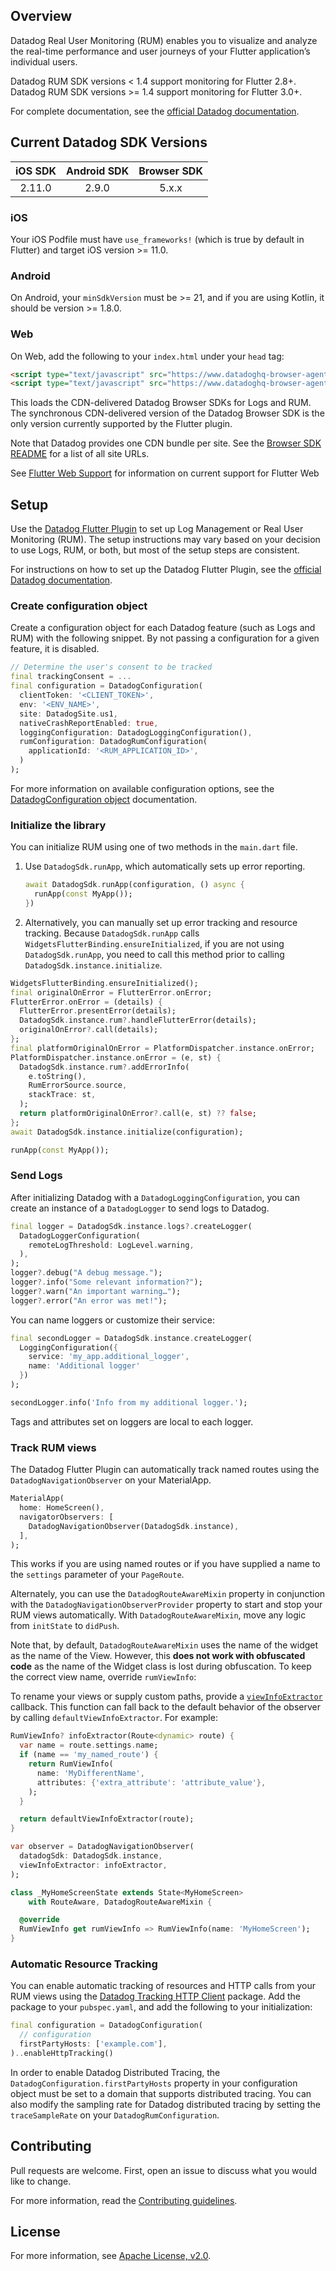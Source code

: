 ## Overview

Datadog Real User Monitoring (RUM) enables you to visualize and analyze the real-time performance and user journeys of your Flutter application’s individual users.

Datadog RUM SDK versions < 1.4 support monitoring for Flutter 2.8+.
Datadog RUM SDK versions >= 1.4 support monitoring for Flutter 3.0+.

For complete documentation, see the [official Datadog documentation][11].

## Current Datadog SDK Versions

[//]: # (SDK Table)

| iOS SDK | Android SDK | Browser SDK |
| :-----: | :---------: | :---------: |
| 2.11.0 | 2.9.0 | 5.x.x |

[//]: # (End SDK Table)

### iOS

Your iOS Podfile must have `use_frameworks!` (which is true by default in Flutter) and target iOS version >= 11.0.

### Android

On Android, your `minSdkVersion` must be >= 21, and if you are using Kotlin, it should be version >= 1.8.0.

### Web

On Web, add the following to your `index.html` under your `head` tag:

```html
<script type="text/javascript" src="https://www.datadoghq-browser-agent.com/us1/v5/datadog-logs.js"></script> 
<script type="text/javascript" src="https://www.datadoghq-browser-agent.com/us1/v5/datadog-rum-slim.js"></script> 
```

This loads the CDN-delivered Datadog Browser SDKs for Logs and RUM. The synchronous CDN-delivered version of the Datadog Browser SDK is the only version currently supported by the Flutter plugin.

Note that Datadog provides one CDN bundle per site. See the [Browser SDK README](https://github.com/DataDog/browser-sdk/#cdn-bundles) for a list of all site URLs.

See [Flutter Web Support](#web_support) for information on current support for Flutter Web

## Setup

Use the [Datadog Flutter Plugin][1] to set up Log Management or Real User Monitoring (RUM). The setup instructions may vary based on your decision to use Logs, RUM, or both, but most of the setup steps are consistent.

For instructions on how to set up the Datadog Flutter Plugin, see the [official Datadog documentation][11].


### Create configuration object

Create a configuration object for each Datadog feature (such as Logs and RUM) with the following snippet. By not passing a configuration for a given feature, it is disabled.

```dart
// Determine the user's consent to be tracked
final trackingConsent = ...
final configuration = DatadogConfiguration(
  clientToken: '<CLIENT_TOKEN>',
  env: '<ENV_NAME>',
  site: DatadogSite.us1,
  nativeCrashReportEnabled: true,
  loggingConfiguration: DatadogLoggingConfiguration(),
  rumConfiguration: DatadogRumConfiguration(
    applicationId: '<RUM_APPLICATION_ID>',
  )
);
```

For more information on available configuration options, see the [DatadogConfiguration object][8] documentation.

### Initialize the library

You can initialize RUM using one of two methods in the `main.dart` file.

1. Use `DatadogSdk.runApp`, which automatically sets up error reporting.

   ```dart
   await DatadogSdk.runApp(configuration, () async {
     runApp(const MyApp());
   })
   ```

2. Alternatively, you can manually set up error tracking and resource tracking. Because `DatadogSdk.runApp` calls `WidgetsFlutterBinding.ensureInitialized`, if you are not using `DatadogSdk.runApp`, you need to call this method prior to calling `DatadogSdk.instance.initialize`.

  ```dart
  WidgetsFlutterBinding.ensureInitialized();
  final originalOnError = FlutterError.onError;
  FlutterError.onError = (details) {
    FlutterError.presentError(details);
    DatadogSdk.instance.rum?.handleFlutterError(details);
    originalOnError?.call(details);
  };
  final platformOriginalOnError = PlatformDispatcher.instance.onError;
  PlatformDispatcher.instance.onError = (e, st) {
    DatadogSdk.instance.rum?.addErrorInfo(
      e.toString(),
      RumErrorSource.source,
      stackTrace: st,
    );
    return platformOriginalOnError?.call(e, st) ?? false;
  };
  await DatadogSdk.instance.initialize(configuration);

  runApp(const MyApp());
  ```

### Send Logs

After initializing Datadog with a `DatadogLoggingConfiguration`, you can create an instance of a `DatadogLogger` to send logs to Datadog.

```dart
final logger = DatadogSdk.instance.logs?.createLogger(
  DatadogLoggerConfiguration(
    remoteLogThreshold: LogLevel.warning,
  ),
);
logger?.debug("A debug message.");
logger?.info("Some relevant information?");
logger?.warn("An important warning…");
logger?.error("An error was met!");
```

You can name loggers or customize their service:

```dart
final secondLogger = DatadogSdk.instance.createLogger(
  LoggingConfiguration({
    service: 'my_app.additional_logger',
    name: 'Additional logger'
  })
);

secondLogger.info('Info from my additional logger.');
```

Tags and attributes set on loggers are local to each logger.

### Track RUM views

The Datadog Flutter Plugin can automatically track named routes using the `DatadogNavigationObserver` on your MaterialApp.

```dart
MaterialApp(
  home: HomeScreen(),
  navigatorObservers: [
    DatadogNavigationObserver(DatadogSdk.instance),
  ],
);
```

This works if you are using named routes or if you have supplied a name to the `settings` parameter of your `PageRoute`.

Alternately, you can use the `DatadogRouteAwareMixin` property in conjunction with the `DatadogNavigationObserverProvider` property to start and stop your RUM views automatically. With `DatadogRouteAwareMixin`, move any logic from `initState` to `didPush`.

Note that, by default, `DatadogRouteAwareMixin` uses the name of the widget as the name of the View. However, this **does not work with obfuscated code** as the name of the Widget class is lost during obfuscation. To keep the correct view name, override `rumViewInfo`:

To rename your views or supply custom paths, provide a [`viewInfoExtractor`][10] callback. This function can fall back to the default behavior of the observer by calling `defaultViewInfoExtractor`. For example:

```dart
RumViewInfo? infoExtractor(Route<dynamic> route) {
  var name = route.settings.name;
  if (name == 'my_named_route') {
    return RumViewInfo(
      name: 'MyDifferentName',
      attributes: {'extra_attribute': 'attribute_value'},
    );
  }

  return defaultViewInfoExtractor(route);
}

var observer = DatadogNavigationObserver(
  datadogSdk: DatadogSdk.instance,
  viewInfoExtractor: infoExtractor,
);
```


```dart
class _MyHomeScreenState extends State<MyHomeScreen>
    with RouteAware, DatadogRouteAwareMixin {

  @override
  RumViewInfo get rumViewInfo => RumViewInfo(name: 'MyHomeScreen');
}
```

### Automatic Resource Tracking

You can enable automatic tracking of resources and HTTP calls from your RUM views using the [Datadog Tracking HTTP Client][7] package. Add the package to your `pubspec.yaml`, and add the following to your initialization:

```dart
final configuration = DatadogConfiguration(
  // configuration
  firstPartyHosts: ['example.com'],
)..enableHttpTracking()
```

In order to enable Datadog Distributed Tracing, the `DatadogConfiguration.firstPartyHosts` property in your configuration object must be set to a domain that supports distributed tracing. You can also modify the sampling rate for Datadog distributed tracing by setting the `traceSampleRate` on your `DatadogRumConfiguration`.

## Contributing

Pull requests are welcome. First, open an issue to discuss what you would like to change.

For more information, read the [Contributing guidelines][4].

## License

For more information, see [Apache License, v2.0][5].

[1]: https://pub.dev/packages/datadog_flutter_plugin
[2]: https://app.datadoghq.com/rum/application/create
[3]: https://docs.datadoghq.com/account_management/api-app-keys/#client-tokens
[4]: https://github.com/DataDog/dd-sdk-flutter/blob/main/CONTRIBUTING.md
[5]: https://github.com/DataDog/dd-sdk-flutter/blob/main/LICENSE
[7]: https://pub.dev/packages/datadog_tracking_http_client
[8]: https://pub.dev/documentation/datadog_flutter_plugin/latest/datadog_flutter_plugin/DatadogConfiguration-class.html
[10]: https://pub.dev/documentation/datadog_flutter_plugin/latest/datadog_flutter_plugin/ViewInfoExtractor.html
[11]: https://docs.datadoghq.com/real_user_monitoring/mobile_and_tv_monitoring/setup/flutter/
